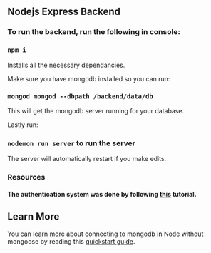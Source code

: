 ## Nodejs Express Backend

### To run the backend, run the following in console:

### `npm i`


Installs all the necessary dependancies.

Make sure you have mongodb installed so you can run:

### `mongod mongod --dbpath /backend/data/db`

This will get the mongodb server running for your database.

Lastly run:

### `nodemon run server` to run the server


The server will automatically restart if you make edits.<br />

### Resources

#### The authentication system was done by following [this](https://blog.bitsrc.io/build-a-login-auth-app-with-mern-stack-part-1-c405048e3669) tutorial.



## Learn More

You can learn more about connecting to mongodb in Node without mongoose by reading this [quickstart guide](https://mongodb.github.io/node-mongodb-native/2.2/quick-start/quick-start/).



